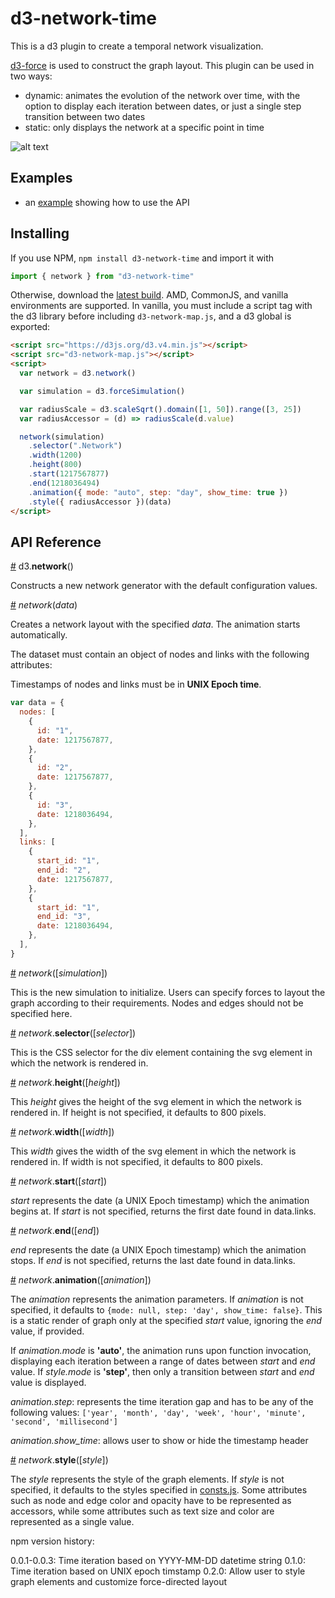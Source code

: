 # d3-network-time

This is a d3 plugin to create a temporal network visualization.

[d3-force](https://github.com/d3/d3-force) is used to construct the graph layout. This plugin can be used in two ways:

- dynamic: animates the evolution of the network over time, with the option to display each iteration between dates, or just a single step transition between two dates
- static: only displays the network at a specific point in time

![alt text](https://github.com/dianaow/d3-network-time/raw/master/example.gif "Example GIF")

## Examples

- an [example](https://github.com/dianaow/d3-network-time/blob/master/example/index.html) showing how to use the API

## Installing

If you use NPM, `npm install d3-network-time` and import it with

```js
import { network } from "d3-network-time"
```

Otherwise, download the [latest build](https://github.com/dianaow/d3-network-time/tree/master/build). AMD, CommonJS, and vanilla environments are supported. In vanilla, you must include a script tag with the d3 library before including `d3-network-map.js`, and a d3 global is exported:

```html
<script src="https://d3js.org/d3.v4.min.js"></script>
<script src="d3-network-map.js"></script>
<script>
  var network = d3.network()

  var simulation = d3.forceSimulation()

  var radiusScale = d3.scaleSqrt().domain([1, 50]).range([3, 25])
  var radiusAccessor = (d) => radiusScale(d.value)

  network(simulation)
    .selector(".Network")
    .width(1200)
    .height(800)
    .start(1217567877)
    .end(1218036494)
    .animation({ mode: "auto", step: "day", show_time: true })
    .style({ radiusAccessor })(data)
</script>
```

## API Reference

<a href="#network" name="network">#</a> d3.<b>network</b>()

Constructs a new network generator with the default configuration values.

<a href="#_network" name="_network">#</a> <i>network</i>(<i>data</i>)

Creates a network layout with the specified _data_. The animation starts automatically.

The dataset must contain an object of nodes and links with the following attributes:

Timestamps of nodes and links must be in <b>UNIX Epoch time</b>.

```js
var data = {
  nodes: [
    {
      id: "1",
      date: 1217567877,
    },
    {
      id: "2",
      date: 1217567877,
    },
    {
      id: "3",
      date: 1218036494,
    },
  ],
  links: [
    {
      start_id: "1",
      end_id: "2",
      date: 1217567877,
    },
    {
      start_id: "1",
      end_id: "3",
      date: 1218036494,
    },
  ],
}
```

<a href="#network" name="network">#</a> <i>network</i>([<i>simulation</i>])

This is the new simulation to initialize. Users can specify forces to layout the graph according to their requirements. Nodes and edges should not be specified here.

<a href="#network_selector" name="network_selector">#</a> <i>network</i>.<b>selector</b>([<i>selector</i>])

This is the CSS selector for the div element containing the svg element in which the network is rendered in.

<a href="#network_height" name="network_height">#</a> <i>network</i>.<b>height</b>([<i>height</i>])

This _height_ gives the height of the svg element in which the network is rendered in. If height is not specified, it defaults to 800 pixels.

<a href="#network_width" name="network_width">#</a> <i>network</i>.<b>width</b>([<i>width</i>])

This _width_ gives the width of the svg element in which the network is rendered in. If width is not specified, it defaults to 800 pixels.

<a href="#network_start" name="network_start">#</a> <i>network</i>.<b>start</b>([<i>start</i>])

_start_ represents the date (a UNIX Epoch timestamp) which the animation begins at. If _start_ is not specified, returns the first date found in data.links.

<a href="#network_end" name="network_end">#</a> <i>network</i>.<b>end</b>([<i>end</i>])

_end_ represents the date (a UNIX Epoch timestamp) which the animation stops. If _end_ is not specified, returns the last date found in data.links.

<a href="#network_animation" name="network_">#</a> <i>network</i>.<b>animation</b>([<i>animation</i>])

The _animation_ represents the animation parameters. If _animation_ is not specified, it defaults to `{mode: null, step: 'day', show_time: false}`. This is a static render of graph only at the specified _start_ value, ignoring the _end_ value, if provided.

If _animation.mode_ is <b>'auto'</b>, the animation runs upon function invocation, displaying each iteration between a range of dates between _start_ and _end_ value. If _style.mode_ is <b>'step'</b>, then only a transition between _start_ and _end_ value is displayed.

_animation.step_: represents the time iteration gap and has to be any of the following values: `['year', 'month', 'day', 'week', 'hour', 'minute', 'second', 'millisecond']`

_animation.show_time_: allows user to show or hide the timestamp header

<a href="#network_style" name="network_">#</a> <i>network</i>.<b>style</b>([<i>style</i>])

The _style_ represents the style of the graph elements. If _style_ is not specified, it defaults to the styles specified in [consts.js](https://github.com/dianaow/d3-network-time/blob/master/src/consts.js). Some attributes such as node and edge color and opacity have to be represented as accessors, while some attributes such as text size and color are represented as a single value.

npm version history:

0.0.1-0.0.3: Time iteration based on YYYY-MM-DD datetime string
0.1.0: Time iteration based on UNIX epoch timstamp
0.2.0: Allow user to style graph elements and customize force-directed layout

